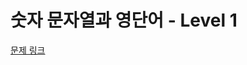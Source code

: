 # 숫자 문자열과 영단어 - Level 1

[문제 링크](https://school.programmers.co.kr/learn/courses/30/lessons/81301?language=kotlin)
